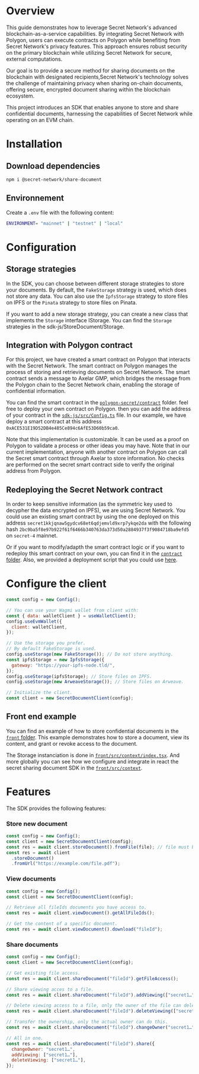 # Overview

This guide demonstrates how to leverage Secret Network's advanced blockchain-as-a-service capabilities. By integrating Secret Network with Polygon, users can execute contracts on Polygon while benefiting from Secret Network's privacy features. This approach ensures robust security on the primary blockchain while utilizing Secret Network for secure, external computations.

Our goal is to provide a secure method for sharing documents on the blockchain with designated recipients,Secret Network's technology solves the challenge of maintaining privacy when sharing on-chain documents, offering secure, encrypted document sharing within the blockchain ecosystem.

This project introduces an SDK that enables anyone to store and share confidential documents, harnessing the capabilities of Secret Network while operating on an EVM chain.

# Installation

## Download dependencies

```bash
npm i @secret-network/share-document
```

## Environnement

Create a `.env` file with the following content:

```bash
ENVIRONMENT= "mainnet" | "testnet" | "local"
```

# Configuration

## Storage strategies

In the SDK, you can choose between different storage strategies to store your documents. By default, the `FakeStorage` strategy is used, which does not store any data. You can also use the `IpfsStorage` strategy to store files on IPFS or the `Pinata` strategy to store files on Pinata.

If you want to add a new storage strategy, you can create a new class that implements the `Storage` interface IStorage.
You can find the `Storage` strategies in the sdk-js/StoreDocument/Storage.

## Integration with Polygon contract

For this project, we have created a smart contract on Polygon that interacts with the Secret Network. The smart contract on Polygon manages the process of storing and retrieving documents on Secret Network. The smart contract sends a message to Axelar GMP, which bridges the message from the Polygon chain to the Secret Network chain, enabling the storage of confidential information.

You can find the smart contract in the [`polygon-secret/contract`](https://github.com/fifty-wei/secret-share-documents/blob/main/polygon-secret/contracts/PolygonToSecret.sol) folder. feel free to deploy your own contract on Polygon. then you can add the address of your contract in the [`sdk-js/src/Config.ts`](https://github.com/fifty-wei/secret-share-documents/blob/main/sdk-js/src/Config.ts) file. In our example, we have deploy a smart contract at this address `0xACE531E19D52DB4e485Ce894c6AfE53D60b59ca0`.

Note that this implementation is customizable. It can be used as a proof on Polygon to validate a process or other ideas you may have. Note that in our current implementation, anyone with another contract on Polygon can call the Secret smart contract through Axelar to store information. No checks are performed on the secret smart contract side to verify the original address from Polygon.


## Redeploying the Secret Network contract

In order to keep sensitive information (as the symmetric key used to decypher the data encrypted on IPFS), we are using Secret Network. You could use an existing smart contract by using the one deployed on this address `secret1kkjqnaw5gydcv68et6qdjemvld9xrp7ykqe2da` with the following hash `2bc9ba5f8e97b922f61f6466b340763da373d50a2884937f3f9084718ba9efd5` on `secret-4` mainnet.

Or if you want to modify/adapth the smart contract logic or if you want to redeploy this smart contract on your own, you can find it in the [`contract` folder](https://github.com/fifty-wei/secret-share-documents/tree/main/contract). Also, we provided a deployment script that you could use [here](https://github.com/fifty-wei/secret-share-documents/tree/main/contract/scripts).


# Configure the client

```js
const config = new Config();

// You can use your Wagmi wallet from client with:
const { data: walletClient } = useWalletClient();
config.useEvmWallet({
  client: walletClient,
});

// Use the storage you prefer.
// By default FakeStorage is used.
config.useStorage(new FakeStorage()); // Do not store anything.
const ipfsStorage = new IpfsStorage({
  gateway: "https://your-ipfs-node.tld/",
});
config.useStorage(ipfsStorage); // Store files on IPFS.
config.useStorage(new ArweaveStorage()); // Store files on Arweave.

// Initialize the client.
const client = new SecretDocumentClient(config);
```

## Front end example

You can find an example of how to store confidential documents in the [`front` folder](https://github.com/fifty-wei/secret-share-documents/tree/main/front). This example demonstrates how to store a document, view its content, and grant or revoke access to the document.

The Storage instanciation is done in [`front/src/context/index.tsx`](https://github.com/fifty-wei/secret-share-documents/blob/main/front/src/context/index.tsx). And more globally you can see how we configure and integrate in react the secret sharing document SDK in the [`front/src/context`](https://github.com/fifty-wei/secret-share-documents/tree/main/front/src/context).

# Features

The SDK provides the following features:

### Store new document

```js
const config = new Config();
const client = new SecretDocumentClient(config);
const res = await client.storeDocument().fromFile(file); // file must be of type File.
const res = await client
  .storeDocument()
  .fromUrl("https://example.com/file.pdf");
```

### View documents

```js
const config = new Config();
const client = new SecretDocumentClient(config);

// Retrieve all fileIds documents you have access to.
const res = await client.viewDocument().getAllFileIds();

// Get the content of a specific document.
const res = await client.viewDocument().download("fileId");
```

### Share documents

```js
const config = new Config();
const client = new SecretDocumentClient(config);

// Get existing file access.
const res = await client.shareDocument("fileId").getFileAccess();

// Share viewing acces to a file.
const res = await client.shareDocument("fileId").addViewing(["secret1…"]);

// Delete viewing access to a file, only the owner of the file can delete the access.
const res = await client.shareDocument("fileId").deleteViewing(["secret1…"]);

// Transfer the ownership, only the actual owner can do this.
const res = await client.shareDocument("fileId").changeOwner("secret1…");

// All in one.
const res = await client.shareDocument("fileId").share({
  changeOwner: "secret1…",
  addViewing: ["secret1…"],
  deleteViewing: ["secret1…"],
});
```

